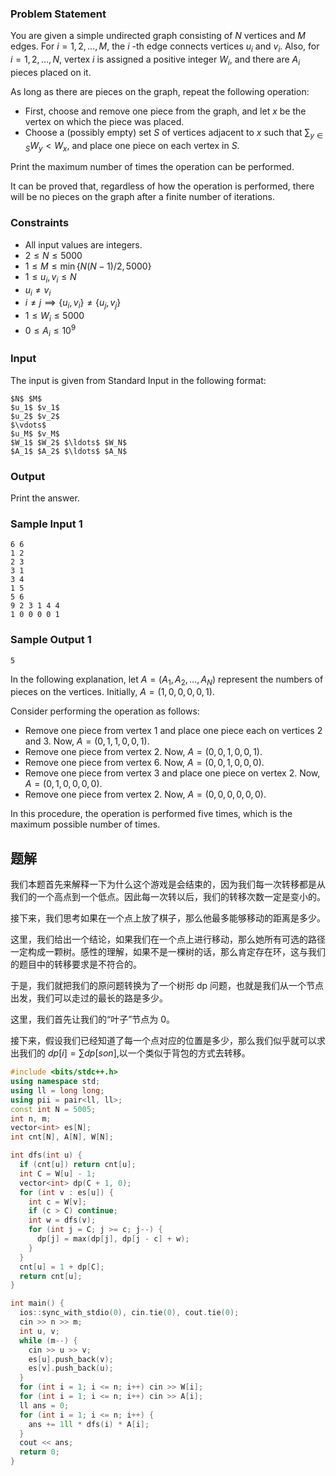 ### Problem Statement

You are given a simple undirected graph consisting of $N$ vertices and $M$ edges. For $i = 1, 2, \ldots, M$, the $i$ \-th edge connects vertices $u_i$ and $v_i$. Also, for $i = 1, 2, \ldots, N$, vertex $i$ is assigned a positive integer $W_i$, and there are $A_i$ pieces placed on it.

As long as there are pieces on the graph, repeat the following operation:

-   First, choose and remove one piece from the graph, and let $x$ be the vertex on which the piece was placed.
-   Choose a (possibly empty) set $S$ of vertices adjacent to $x$ such that $\sum_{y \in S} W_y \lt W_x$, and place one piece on each vertex in $S$.

Print the maximum number of times the operation can be performed.

It can be proved that, regardless of how the operation is performed, there will be no pieces on the graph after a finite number of iterations.

### Constraints

-   All input values are integers.
-   $2 \leq N \leq 5000$
-   $1 \leq M \leq \min \lbrace N(N-1)/2, 5000 \rbrace$
-   $1 \leq u_i, v_i \leq N$
-   $u_i \neq v_i$
-   $i \neq j \implies \lbrace u_i, v_i \rbrace \neq \lbrace u_j, v_j \rbrace$
-   $1 \leq W_i \leq 5000$
-   $0 \leq A_i \leq 10^9$

### Input

The input is given from Standard Input in the following format:

```
$N$ $M$
$u_1$ $v_1$
$u_2$ $v_2$
$\vdots$
$u_M$ $v_M$
$W_1$ $W_2$ $\ldots$ $W_N$
$A_1$ $A_2$ $\ldots$ $A_N$
```

### Output

Print the answer.

### Sample Input 1

```
6 6
1 2
2 3
3 1
3 4
1 5
5 6
9 2 3 1 4 4
1 0 0 0 0 1
```

### Sample Output 1

```
5
```

In the following explanation, let $A = (A_1, A_2, \ldots, A_N)$ represent the numbers of pieces on the vertices. Initially, $A = (1, 0, 0, 0, 0, 1)$.

Consider performing the operation as follows:

-   Remove one piece from vertex $1$ and place one piece each on vertices $2$ and $3$. Now, $A = (0, 1, 1, 0, 0, 1)$.
-   Remove one piece from vertex $2$. Now, $A = (0, 0, 1, 0, 0, 1)$.
-   Remove one piece from vertex $6$. Now, $A = (0, 0, 1, 0, 0, 0)$.
-   Remove one piece from vertex $3$ and place one piece on vertex $2$. Now, $A = (0, 1, 0, 0, 0, 0)$.
-   Remove one piece from vertex $2$. Now, $A = (0, 0, 0, 0, 0, 0)$.

In this procedure, the operation is performed five times, which is the maximum possible number of times.

## 题解
我们本题首先来解释一下为什么这个游戏是会结束的，因为我们每一次转移都是从我们的一个高点到一个低点。因此每一次转以后，我们的转移次数一定是变小的。

接下来，我们思考如果在一个点上放了棋子，那么他最多能够移动的距离是多少。

这里，我们给出一个结论，如果我们在一个点上进行移动，那么她所有可选的路径一定构成一颗树。感性的理解，如果不是一棵树的话，那么肯定存在环，这与我们的题目中的转移要求是不符合的。

于是，我们就把我们的原问题转换为了一个树形 dp 问题，也就是我们从一个节点出发，我们可以走过的最长的路是多少。



这里，我们首先让我们的“叶子”节点为 0。

接下来，假设我们已经知道了每一个点对应的位置是多少，那么我们似乎就可以求出我们的 $dp[i]=\sum dp[son]$,以一个类似于背包的方式去转移。

```cpp
#include <bits/stdc++.h>
using namespace std;
using ll = long long;
using pii = pair<ll, ll>;
const int N = 5005;
int n, m;
vector<int> es[N];
int cnt[N], A[N], W[N];

int dfs(int u) {
  if (cnt[u]) return cnt[u];
  int C = W[u] - 1;
  vector<int> dp(C + 1, 0);
  for (int v : es[u]) {
    int c = W[v];
    if (c > C) continue;
    int w = dfs(v);
    for (int j = C; j >= c; j--) {
      dp[j] = max(dp[j], dp[j - c] + w);
    }
  }
  cnt[u] = 1 + dp[C];
  return cnt[u];
}

int main() {
  ios::sync_with_stdio(0), cin.tie(0), cout.tie(0);
  cin >> n >> m;
  int u, v;
  while (m--) {
    cin >> u >> v;
    es[u].push_back(v);
    es[v].push_back(u);
  }
  for (int i = 1; i <= n; i++) cin >> W[i];
  for (int i = 1; i <= n; i++) cin >> A[i];
  ll ans = 0;
  for (int i = 1; i <= n; i++) {
    ans += 1ll * dfs(i) * A[i];
  }
  cout << ans;
  return 0;
}
```